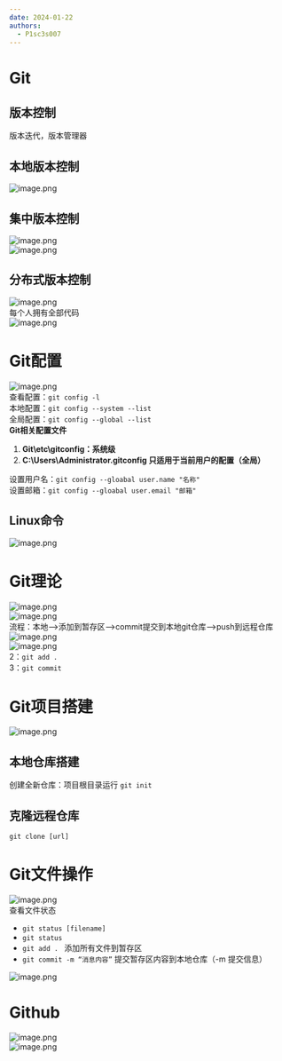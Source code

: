 ```yaml
---
date: 2024-01-22
authors:
  - P1sc3s007
---
```

# Git

## 版本控制
版本迭代，版本管理器
## 本地版本控制
![image.png](/assets/git1.png)

## 集中版本控制
![image.png](/assets/git2.png)<br />![image.png](/assets/git‘.png)

## 分布式版本控制
![image.png](/assets/git3.png)<br />每个人拥有全部代码<br />![image.png](/assets/git4.png)
# Git配置
![image.png](/assets/git5.png)<br />查看配置：`git config -l`<br />本地配置：`git config --system --list`<br />全局配置：`git config --global --list`<br />**Git相关配置文件**

1. **Git\etc\gitconfig：系统级**
2. **C:\Users\Administrator\.gitconfig 只适用于当前用户的配置（全局）**

设置用户名：`git config --gloabal user.name "名称"`<br />设置邮箱：`git config --gloabal user.email "邮箱"`
## Linux命令
![image.png](/assets/git6.png)
# Git理论
![image.png](/assets/git7.png)<br />![image.png](/assets/git8.png)<br />流程：本地—>添加到暂存区—>commit提交到本地git仓库—>push到远程仓库<br />![image.png](/assets/git9.png)<br />![image.png](/assets/git10.png)<br />2：`git add .`<br />3：`git commit`
# Git项目搭建
![image.png](/assets/git11.png)
## 本地仓库搭建
创建全新仓库：项目根目录运行 `git init`
## 克隆远程仓库
`git clone [url]`
# Git文件操作
![image.png](/assets/git12.png)<br />查看文件状态

- `git status [filename]`
- `git status`
- `git add . `      添加所有文件到暂存区
- `git commit -m “消息内容”`    提交暂存区内容到本地仓库（-m 提交信息）

![image.png](/assets/git13.png)
# Github
![image.png](/assets/git14.png)<br />![image.png](/assets/git15.png)
